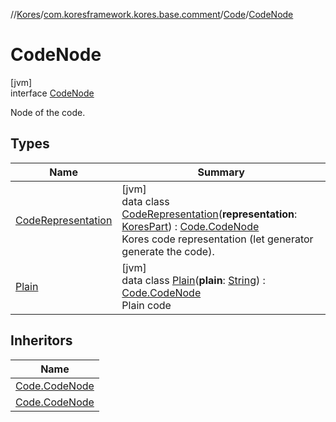 //[Kores](../../../../index.md)/[com.koresframework.kores.base.comment](../../index.md)/[Code](../index.md)/[CodeNode](index.md)

# CodeNode

[jvm]\
interface [CodeNode](index.md)

Node of the code.

## Types

| Name | Summary |
|---|---|
| [CodeRepresentation](-code-representation/index.md) | [jvm]<br>data class [CodeRepresentation](-code-representation/index.md)(**representation**: [KoresPart](../../../com.koresframework.kores/-kores-part/index.md)) : [Code.CodeNode](index.md)<br>Kores code representation (let generator generate the code). |
| [Plain](-plain/index.md) | [jvm]<br>data class [Plain](-plain/index.md)(**plain**: [String](https://kotlinlang.org/api/latest/jvm/stdlib/kotlin/-string/index.html)) : [Code.CodeNode](index.md)<br>Plain code |

## Inheritors

| Name |
|---|
| [Code.CodeNode](-plain/index.md) |
| [Code.CodeNode](-code-representation/index.md) |
